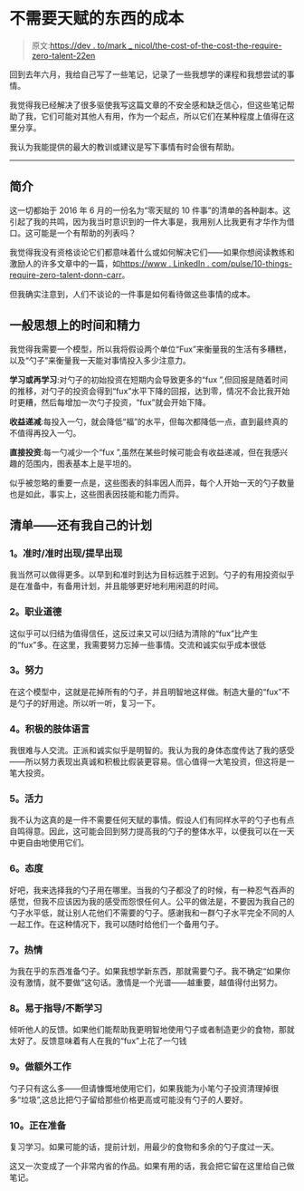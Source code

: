 # 不需要天赋的东西的成本

> 原文:[https://dev . to/mark _ nicol/the-cost-of-the-cost-the-require-zero-talent-22en](https://dev.to/mark_nicol/the-cost-of-things-that-require-zero-talent-22en)

回到去年六月，我给自己写了一些笔记，记录了一些我想学的课程和我想尝试的事情。

我觉得我已经解决了很多驱使我写这篇文章的不安全感和缺乏信心，但这些笔记帮助了我，它们可能对其他人有用，作为一个起点，所以它们在某种程度上值得在这里分享。

我认为我能提供的最大的教训或建议是写下事情有时会很有帮助。

* * *

## [](#introduction)简介

这一切都始于 2016 年 6 月的一份名为“零天赋的 10 件事”的清单的各种副本。这引起了我的共鸣，因为我当时意识到的一件大事是，我用别人比我更有才华作为借口。这可能是一个有帮助的列表吗？

我觉得我没有资格谈论它们都意味着什么或如何解决它们——如果你想阅读教练和激励人的许多文章中的一篇，如[https://www . LinkedIn . com/pulse/10-things-require-zero-talent-donn-carr](https://www.linkedin.com/pulse/10-things-require-zero-talent-donn-carr)。

但我确实注意到，人们不谈论的一件事是如何看待做这些事情的成本。

## [](#general-thoughts-on-time-and-effort)一般思想上的时间和精力

我觉得我需要一个模型，所以我将假设两个单位“Fux”来衡量我的生活有多糟糕，以及“勺子”来衡量我一天能对事情投入多少注意力。

**学习或再学习**:对勺子的初始投资在短期内会导致更多的“fux ”,但回报是随着时间的推移，对勺子的投资会得到“fux”水平下降的回报，达到零，情况不会比我开始时更糟，然后每增加一次勺子投资，“fux”就会开始下降。

**收益递减**:每投入一勺，就会降低“福”的水平，但每次都降低一点，直到最终真的不值得再投入一勺。

**直接投资**:每一勺减少一个“fux ”,虽然在某些时候可能会有收益递减，但在我感兴趣的范围内，图表基本上是平坦的。

似乎被忽略的重要一点是，这些图表的斜率因人而异，每个人开始一天的勺子数量也是如此，事实上，这些图表因技能和能力而异。

## [](#the-list%E2%80%8A%E2%80%8Aand-my-own-plan)清单——还有我自己的计划

### [](#1-being-on-timeshowing-up-on-time-showing-up-early)1。准时/准时出现/提早出现

我当然可以做得更多。以早到和准时到达为目标远胜于迟到。勺子的有用投资似乎是在准备中，有备用计划，并且能够更好地利用闲逛的时间。

### [](#2-work-ethic)2。职业道德

这似乎可以归结为值得信任，这反过来又可以归结为清除的“fux”比产生的“fux”多。在这里，我需要努力忘掉一些事情。交流和诚实似乎成本很低

### [](#3-effort)3。努力

在这个模型中，这就是花掉所有的勺子，并且明智地这样做。制造大量的“fux”不是勺子的好用途。所以听一听，复习一下。

### [](#4-positive-body-language)4。积极的肢体语言

我很难与人交流。正派和诚实似乎是明智的。我认为我的身体态度传达了我的感受——所以努力表现出真诚和积极比假装更容易。信心值得一大笔投资，但这将是一笔大投资。

### [](#5-energy)5。活力

我不认为这真的是一件不需要任何天赋的事情。假设人们有同样水平的勺子也有点自鸣得意。因此，这可能会回到努力提高我的勺子的整体水平，以便我可以在一天中更自由地使用它们。

### [](#6-attitude)6。态度

好吧，我来选择我的勺子用在哪里。当我的勺子都没了的时候，有一种忍气吞声的感觉，但我不应该因为我的感受而怨恨任何人。公平的做法是，不要因为我自己的勺子水平低，就让别人花他们不需要的勺子。感谢我和一群勺子水平完全不同的人一起工作。在这种情况下，我可以随时给他们一个备用勺子。

### [](#7-passion)7。热情

为我在乎的东西准备勺子。如果我想学新东西，那就需要勺子。我不确定“如果你没有激情，就不要做”这句话。激情是一个光谱——越重要，越值得付出努力。

### [](#8-be-coachablealways-learn)8。易于指导/不断学习

倾听他人的反馈。如果他们能帮助我更明智地使用勺子或者制造更少的食物，那就太好了。反馈意味着有人在我的“fux”上花了一勺钱

### [](#9-doing-extra)9。做额外工作

勺子只有这么多——但请慷慨地使用它们，如果我能为小笔勺子投资清理掉很多“垃圾”,这总比把勺子留给那些价格更高或可能没有勺子的人要好。

### [](#10-being-prepared)10。正在准备

复习学习。如果可能的话，提前计划，用最少的食物和多余的勺子度过一天。

这又一次变成了一个非常内省的作品。如果有用的话，我会把它留在这里给自己做笔记。